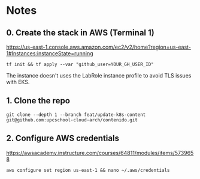 # Notes

## 0. Create the stack in AWS (Terminal 1)

https://us-east-1.console.aws.amazon.com/ec2/v2/home?region=us-east-1#Instances:instanceState=running

```
tf init && tf apply --var "github_user=YOUR_GH_USER_ID"
```

The instance doesn't uses the LabRole instance profile to avoid TLS issues with EKS.

## 1. Clone the repo

```
git clone --depth 1 --branch feat/update-k8s-content git@github.com:upcschool-cloud-arch/contenido.git
```

## 2. Configure AWS credentials

https://awsacademy.instructure.com/courses/64811/modules/items/5739658

```
aws configure set region us-east-1 && nano ~/.aws/credentials
```
